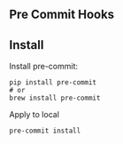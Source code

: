 Pre Commit Hooks
----

## Install

Install pre-commit:

```
pip install pre-commit
# or 
brew install pre-commit
```

Apply to local

```
pre-commit install
```
